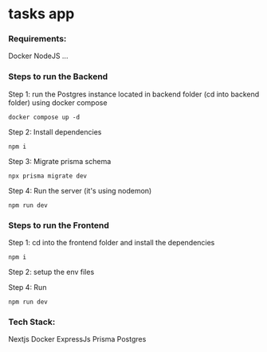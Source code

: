 # tasks app
 
### Requirements:
Docker
NodeJS
...
### Steps to run the Backend
Step 1: run the Postgres instance located in backend folder (cd into backend folder) using docker compose

```docker compose up -d ```


Step 2: Install dependencies

```npm i```


Step 3: Migrate prisma schema

```npx prisma migrate dev```

Step 4: Run the server (it's using nodemon)

```npm run dev```


### Steps to run the Frontend
Step 1: cd into the frontend folder and install the dependencies

```npm i ```

Step 2: setup the env files

Step 4: Run

```npm run dev```




### Tech Stack:

Nextjs
Docker
ExpressJs
Prisma
Postgres


